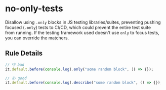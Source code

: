 # no-only-tests

Disallow using `.only` blocks in JS testing libraries/suites, preventing pushing focused (`.only`) tests to CI/CD, which could prevent the entire test suite from running. If the testing framework used doesn't use `only` to focus tests, you can override the matchers.

## Rule Details

<!-- eslint-skip -->
```js
// 👎 bad
it.default.before(console.log).only("some random block", () => {});
```

<!-- eslint-skip -->
```js
// 👍 good
it.default.before(console.log).describe("some random block", () => {});
```
